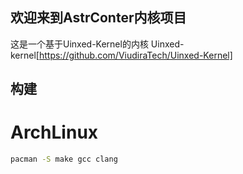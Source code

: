 ## 欢迎来到AstrConter内核项目
这是一个基于Uinxed-Kernel的内核 Uinxed-kernel[https://github.com/ViudiraTech/Uinxed-Kernel]

## 构建
# ArchLinux
```bash
pacman -S make gcc clang
```
